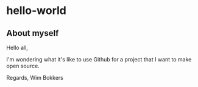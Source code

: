 # hello-world

## About myself
Hello all,

I'm wondering what it's like to use Github for a project that I want to make open source.

Regards,
Wim Bokkers
